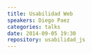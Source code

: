 ```yaml
---
title: Usabilidad Web
speakers: Diego Paez
categories: talks
date: 2014-09-05 19:30
repository: usabilidad_js
---
```

